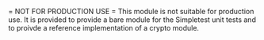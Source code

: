 = NOT FOR PRODUCTION USE =
This module is not suitable for production use.  It is provided to provide a
bare module for the Simpletest unit tests and to proivde a reference
implementation of a crypto module.
